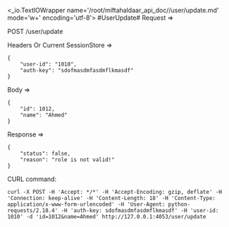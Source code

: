 <_io.TextIOWrapper name='/root/miftahaldaar_api_doc//user/update.md' mode='w+' encoding='utf-8'>
#UserUpdate# Request =>

POST /user/update

Headers Or Current SessionStore =>
```
{
    "user-id": "1010",
    "auth-key": "sdofmasdmfasdmflkmasdf"
}
```
Body => 
```
{
    "id": 1012,
    "name": "Ahmed"
}
```
Response => 
```
{
    "status": false,
    "reason": "role is not valid!"
}
```

CURL command:
```
curl -X POST -H 'Accept: */*' -H 'Accept-Encoding: gzip, deflate' -H 'Connection: keep-alive' -H 'Content-Length: 18' -H 'Content-Type: application/x-www-form-urlencoded' -H 'User-Agent: python-requests/2.18.4' -H 'auth-key: sdofmasdmfasdmflkmasdf' -H 'user-id: 1010' -d 'id=1012&name=Ahmed' http://127.0.0.1:4053/user/update
```

